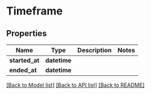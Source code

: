 # Timeframe


## Properties
Name | Type | Description | Notes
------------ | ------------- | ------------- | -------------
**started_at** | **datetime** |  | 
**ended_at** | **datetime** |  | 

[[Back to Model list]](../README.md#documentation-for-models) [[Back to API list]](../README.md#documentation-for-api-endpoints) [[Back to README]](../README.md)


